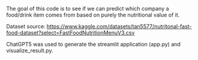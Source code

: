 The goal of this code is to see if we can predict which company a food/drink item comes from based on purely the nutritional value of it.

Dataset source: https://www.kaggle.com/datasets/tan5577/nutritonal-fast-food-dataset?select=FastFoodNutritionMenuV3.csv

ChatGPT5 was used to generate the streamlit application (app.py) and visualize_result.py.
